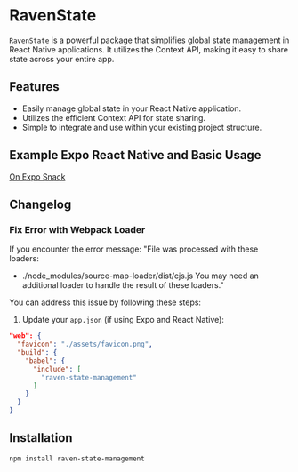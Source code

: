 # RavenState

`RavenState` is a powerful package that simplifies global state management in React Native applications. It utilizes the Context API, making it easy to share state across your entire app.

## Features

- Easily manage global state in your React Native application.
- Utilizes the efficient Context API for state sharing.
- Simple to integrate and use within your existing project structure.

## Example Expo React Native and Basic Usage

[On Expo Snack](https://snack.expo.dev/@rinaldycodes/ravenstate-state-management-example)

## Changelog

### Fix Error with Webpack Loader

If you encounter the error message:
"File was processed with these loaders:
 * ./node_modules/source-map-loader/dist/cjs.js
You may need an additional loader to handle the result of these loaders."

You can address this issue by following these steps:

1. Update your `app.json` (if using Expo and React Native):

```json
"web": {
  "favicon": "./assets/favicon.png",
  "build": {
    "babel": {
      "include": [
        "raven-state-management"
      ]
    }
  }
}
```

## Installation

```bash
npm install raven-state-management

